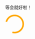 等会就好啦！
<style>

#circle {
  position: absolute;
  width: 50px;
  height: 50px;
  background-color: transparent;
  border-radius: 50%;
  border: 5px solid orange;
  border-left: 5px solid transparent;
}
#filler,#spiner {
  position: absolute;
  width: 50px;
  height: 100px;
  background-color: blue;
  border-radius: 50px 0 0 50px;
}
#spiner {
  background-color: green;
}
#masker {
  position: absolute;
  left: 50px;
  width: 50px;
  height: 100px;
  background-color: orange;
  border-radius: 0 50px 50px 0px;
}
#spiner {
  background-color: blue;
}

@keyframes outer {
  0% {transform: rotate(0deg);}
  100% {transform: rotate(360deg);}
}
@keyframes spin {
  0% {transform: rotate(360deg)}
  100% {transform: rotate(0deg)}
}
@keyframes second-half-show {
  0% {opacity: 0}
  50%, 100% {opacity: 1}
}
@keyframes second-half-hide {
  0% {opacity: 1;}
  50%, 100% {opacity: 0;}
}

#spiner {
  transform-origin: right center;
  animation: spin .8s infinite linear;
}
#filler {
  animation: second-half-hide .8s steps(1, end) infinite;
}
#masker {
  animation: second-half-show .8s steps(1, end) infinite;
}
#circle {
    animation: spin .8s infinite linear;
}
    </style>
<div id="circle"></div>


<div style="display:none">
::IM_UNDER_ATTACK_BOX::
</div>